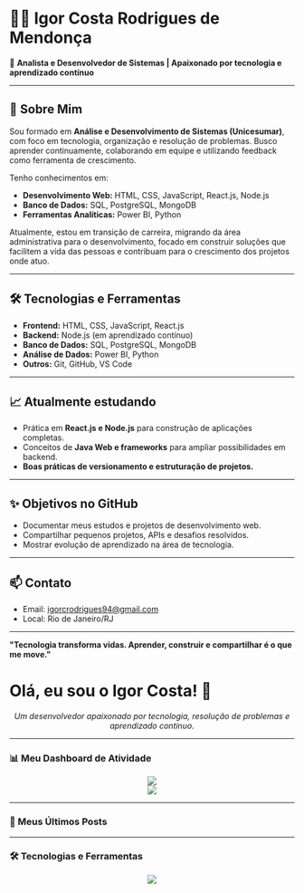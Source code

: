# 👨‍💻 Igor Costa Rodrigues de Mendonça

🎯 **Analista e Desenvolvedor de Sistemas | Apaixonado por tecnologia e aprendizado contínuo**

---

## 🚀 Sobre Mim
Sou formado em **Análise e Desenvolvimento de Sistemas (Unicesumar)**, com foco em tecnologia, organização e resolução de problemas. Busco aprender continuamente, colaborando em equipe e utilizando feedback como ferramenta de crescimento.

Tenho conhecimentos em:
- **Desenvolvimento Web:** HTML, CSS, JavaScript, React.js, Node.js
- **Banco de Dados:** SQL, PostgreSQL, MongoDB
- **Ferramentas Analíticas:** Power BI, Python

Atualmente, estou em transição de carreira, migrando da área administrativa para o desenvolvimento, focado em construir soluções que facilitem a vida das pessoas e contribuam para o crescimento dos projetos onde atuo.

---

## 🛠️ Tecnologias e Ferramentas

- **Frontend:** HTML, CSS, JavaScript, React.js
- **Backend:** Node.js (em aprendizado contínuo)
- **Banco de Dados:** SQL, PostgreSQL, MongoDB
- **Análise de Dados:** Power BI, Python
- **Outros:** Git, GitHub, VS Code

---

## 📈 Atualmente estudando
- Prática em **React.js e Node.js** para construção de aplicações completas.
- Conceitos de **Java Web e frameworks** para ampliar possibilidades em backend.
- **Boas práticas de versionamento e estruturação de projetos.**

---

## ✨ Objetivos no GitHub
- Documentar meus estudos e projetos de desenvolvimento web.
- Compartilhar pequenos projetos, APIs e desafios resolvidos.
- Mostrar evolução de aprendizado na área de tecnologia.

---

## 📫 Contato
- Email: igorcrodrigues94@gmail.com
- Local: Rio de Janeiro/RJ

---

**"Tecnologia transforma vidas. Aprender, construir e compartilhar é o que me move."**


# Olá, eu sou o Igor Costa! 👋

<p align="center">
  <em>Um desenvolvedor apaixonado por tecnologia, resolução de problemas e aprendizado contínuo.</em>
</p>

---

### 📊 Meu Dashboard de Atividade

<p align="center">
  <img src="https://github-readme-stats.vercel.app/api?username=IgorCostaRodrigues&show_icons=true&theme=dracula&include_all_commits=true&count_private=true"/>
  <br/>
  <img src="https://github-readme-stats.vercel.app/api/top-langs/?username=IgorCostaRodrigues&layout=compact&langs_count=8&theme=dracula"/>
</p>

---

### 📝 Meus Últimos Posts

---

### 🛠️ Tecnologias e Ferramentas

<p align="center">
  <a href="https://skillicons.dev">
    <img src="https://skillicons.dev/icons?i=react,nodejs,js,html,css,python,postgres,mongodb,sql,powerbi,git,github" />
  </a>
</p>
